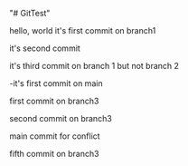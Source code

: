 "# GitTest" 

hello, world
it's first commit on branch1

it's second commit

it's third commit on branch 1 but not branch 2

-it's first commit on main


first commit on branch3 

second commit on branch3

main commit for conflict

fifth commit on branch3

